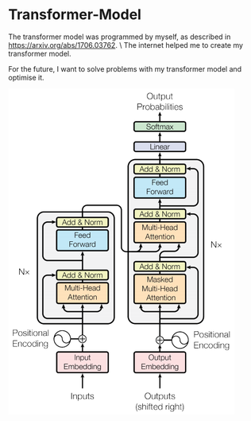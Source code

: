 # Transformer-Model

The transformer model was programmed by myself, as described in https://arxiv.org/abs/1706.03762. \\
The internet helped me to create my transformer model.

For the future, I want to solve problems with my transformer model and optimise it.

![Drag Racing](transformer.png)